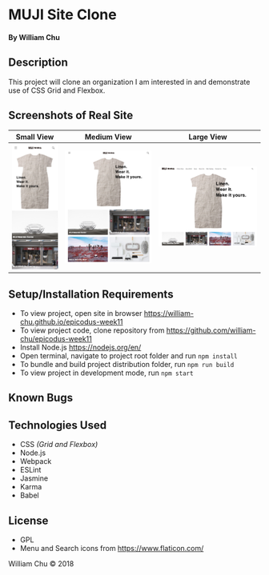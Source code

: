 # **MUJI Site Clone**

#### By William Chu

## Description

This project will clone an organization I am interested in and demonstrate use of CSS Grid and Flexbox.

## Screenshots of Real Site

| Small View | Medium View | Large View |
| -------------- | --------------- | -------------- |
| ![Muji small viewport](https://github.com/william-chu/epicodus-week11/blob/master/src/img/screenshot1.png?raw=true "Small Viewport") | ![MUJI medium viewport](https://github.com/william-chu/epicodus-week11/blob/master/src/img/screenshot2.png?raw=true) | ![MUJI large viewport](https://github.com/william-chu/epicodus-week11/blob/master/src/img/screenshot3.png?raw=true) |

## Setup/Installation Requirements

* To view project, open site in browser https://william-chu.github.io/epicodus-week11
* To view project code, clone repository from https://github.com/william-chu/epicodus-week11
* Install Node.js https://nodejs.org/en/
* Open terminal, navigate to project root folder and run `npm install`
* To bundle and build project distribution folder, run `npm run build`
* To view project in development mode, run `npm start`

## Known Bugs

## Technologies Used

* CSS _(Grid and Flexbox)_
* Node.js
* Webpack
* ESLint
* Jasmine
* Karma
* Babel

## License

* GPL
* Menu and Search icons from https://www.flaticon.com/

William Chu © 2018
